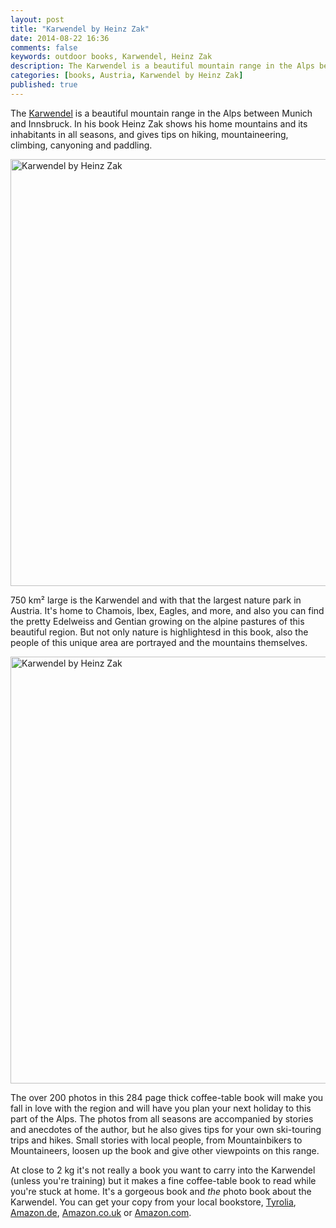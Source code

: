 ```yaml
---
layout: post
title: "Karwendel by Heinz Zak"
date: 2014-08-22 16:36
comments: false
keywords: outdoor books, Karwendel, Heinz Zak
description: The Karwendel is a beautiful mountain range in the Alps between Munich and Innsbruck. In this book Heinz Zak shows his home mountains and its inhabitants in all seasons.
categories: [books, Austria, Karwendel by Heinz Zak]
published: true
---
```


The [Karwendel](http://www.tyrolia.at/list?back=de0e51d6a2668c2896f6ca67e63d39c1&xid=3626313) is a beautiful mountain range in the Alps between Munich and Innsbruck. In his book Heinz Zak shows his home mountains and its inhabitants in all seasons, and gives tips on hiking, mountaineering, climbing, canyoning and paddling. 

<a href="https://www.flickr.com/photos/hendrikmorkel/14975984496" title="Karwendel by Heinz Zak by Hendrik Morkel, on Flickr"><img src="https://farm4.staticflickr.com/3908/14975984496_0f5a1d1a39_b.jpg" width="1024" height="683" alt="Karwendel by Heinz Zak"></a>

<!-- more -->

750 km² large is the Karwendel and with that the largest nature park in Austria. It's home to Chamois, Ibex, Eagles, and more, and also you can find the pretty Edelweiss and Gentian growing on the alpine pastures of this beautiful region. But not only nature is highlightesd in this book, also the people of this unique area are portrayed and the mountains themselves.

<a href="https://www.flickr.com/photos/hendrikmorkel/14812270409" title="Karwendel by Heinz Zak by Hendrik Morkel, on Flickr"><img src="https://farm6.staticflickr.com/5557/14812270409_1d674db674_b.jpg" width="1024" height="683" alt="Karwendel by Heinz Zak"></a>

The over 200 photos in this 284 page thick coffee-table book will make you fall in love with the region and will have you plan your next holiday to this part of the Alps. The photos from all seasons are accompanied by stories and anecdotes of the author, but he also gives tips for your own ski-touring trips and hikes. Small stories with local people, from Mountainbikers to Mountaineers, loosen up the book and give other viewpoints on this range. 

At close to 2 kg it's not really a book you want to carry into the Karwendel (unless you're training) but it makes a fine coffee-table book to read while you're stuck at home. It's a gorgeous book and *the* photo book about the Karwendel. You can get your copy from your local bookstore, [Tyrolia](http://www.tyrolia.at/list?back=de0e51d6a2668c2896f6ca67e63d39c1&xid=3626313), [Amazon.de](http://amzn.to/1llioS9), [Amazon.co.uk](http://amzn.to/1tsdWRy) or [Amazon.com](http://amzn.to/1llixFb).
